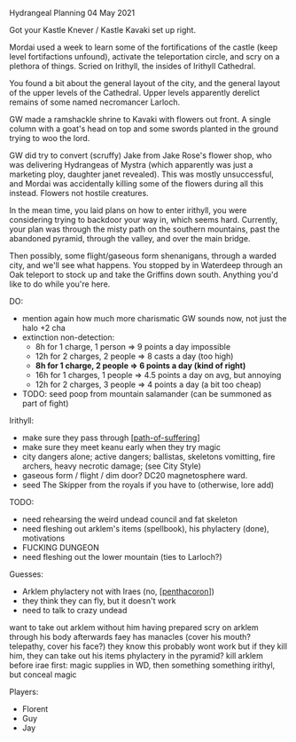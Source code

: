 Hydrangeal Planning
04 May 2021

Got your Kastle Knever / Kastle Kavaki set up right.

Mordai used a week to learn some of the fortifications of the castle (keep level fortifactions unfound), activate the teleportation circle, and scry on a plethora of things. Scried on Irithyll, the insides of Irithyll Cathedral.


You found a bit about the general layout of the city, and the general layout of the upper levels of the Cathedral. Upper levels apparently derelict remains of some named necromancer Larloch.

GW made a ramshackle shrine to Kavaki with flowers out front. A single column with a goat's head on top and some swords planted in the ground trying to woo the lord.

GW did try to convert (scruffy) Jake from Jake Rose's flower shop, who was delivering Hydrangeas of Mystra (which apparently was just a marketing ploy, daughter janet revealed). This was mostly unsuccessful, and Mordai was accidentally killing some of the flowers during all this instead. Flowers not hostile creatures.

In the mean time, you laid plans on how to enter irithyll, you were considering trying to backdoor your way in, which seems hard. Currently, your plan was through the misty path on the southern mountains, past the abandoned pyramid, through the valley, and over the main bridge.

Then possibly, some flight/gaseous form shenanigans, through a warded city, and we'll see what happens.
You stopped by in Waterdeep through an Oak teleport to stock up and take the Griffins down south.
Anything you'd like to do while you're here.

DO:
- mention again how much more charismatic GW sounds now, not just the halo +2 cha
- extinction non-detection:
   * 8h for 1 charge, 1 person => 9 points a day impossible
   * 12h for 2 charges, 2 people => 8 casts a day (too high)
   * __8h for 1 charge, 2 people => 6 points a day (kind of right)__
   * 16h for 1 charges, 1 people => 4.5 points a day on avg, but annoying
   * 12h for 2 charges, 3 people => 4 points a day (a bit too cheap)
- TODO: seed poop from mountain salamander (can be summoned as part of fight)

Irithyll:
- make sure they pass through [[path-of-suffering]]
- make sure they meet keanu early when they try magic
- city dangers alone; active dangers; ballistas, skeletons vomitting, fire archers, heavy necrotic damage; (see City Style)
- gaseous form / flight / dim door? DC20 magnetosphere ward.
- seed The Skipper from the royals if you have to (otherwise, lore add)

TODO:
- need rehearsing the weird undead council and fat skeleton
- need fleshing out arklem's items (spellbook), his phylactery (done), motivations
- FUCKING DUNGEON
- need fleshing out the lower mountain (ties to Larloch?)

Guesses:
- Arklem phylactery not with Iraes (no, [[penthacoron]])
- they think they can fly, but it doesn't work
- need to talk to crazy undead

want to take out arklem without him having prepared
scry on arklem through his body afterwards
faey has manacles (cover his mouth? telepathy, cover his face?)
they know this probably wont work
but if they kill him, they can take out his items
phylactery in the pyramid?
kill arklem before irae
first: magic supplies in WD, then something something irithyl, but conceal magic


Players:
- Florent
- Guy
- Jay

[//begin]: # "Autogenerated link references for markdown compatibility"
[path-of-suffering]: ../east/path-of-suffering "Path of Suffering"
[penthacoron]: ../planar/penthacoron "Penthacoron"
[//end]: # "Autogenerated link references"
